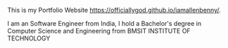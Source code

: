 This is my Portfolio Website
https://officiallygod.github.io/iamallenbenny/. 

I am an Software Engineer from India, I hold a Bachelor's degree in Computer Science and Engineering from BMSIT INSTITUTE OF TECHNOLOGY
